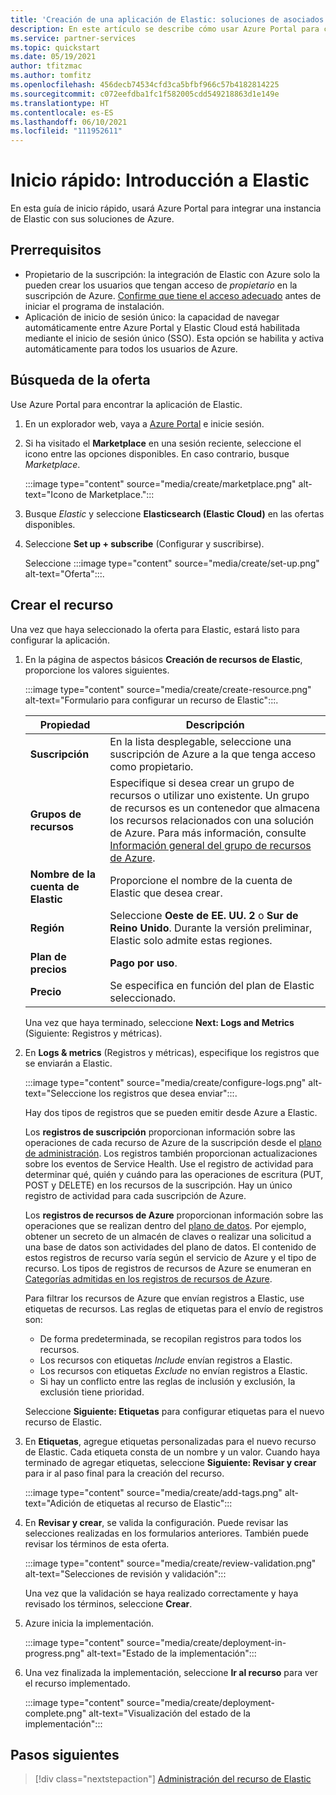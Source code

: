 ```yaml
---
title: 'Creación de una aplicación de Elastic: soluciones de asociados de Azure'
description: En este artículo se describe cómo usar Azure Portal para crear una instancia de Elastic.
ms.service: partner-services
ms.topic: quickstart
ms.date: 05/19/2021
author: tfitzmac
ms.author: tomfitz
ms.openlocfilehash: 456decb74534cfd3ca5bfbf966c57b4182814225
ms.sourcegitcommit: c072eefdba1fc1f582005cdd549218863d1e149e
ms.translationtype: HT
ms.contentlocale: es-ES
ms.lasthandoff: 06/10/2021
ms.locfileid: "111952611"
---
```

# <a name="quickstart-get-started-with-elastic"></a>Inicio rápido: Introducción a Elastic

En esta guía de inicio rápido, usará Azure Portal para integrar una instancia de Elastic con sus soluciones de Azure.

## <a name="prerequisites"></a>Prerrequisitos

- Propietario de la suscripción: la integración de Elastic con Azure solo la pueden crear los usuarios que tengan acceso de _propietario_ en la suscripción de Azure. [Confirme que tiene el acceso adecuado](../../role-based-access-control/check-access.md) antes de iniciar el programa de instalación.
- Aplicación de inicio de sesión único: la capacidad de navegar automáticamente entre Azure Portal y Elastic Cloud está habilitada mediante el inicio de sesión único (SSO). Esta opción se habilita y activa automáticamente para todos los usuarios de Azure. 

## <a name="find-offer"></a>Búsqueda de la oferta

Use Azure Portal para encontrar la aplicación de Elastic.

1. En un explorador web, vaya a [Azure Portal](https://portal.azure.com/) e inicie sesión.

1. Si ha visitado el **Marketplace** en una sesión reciente, seleccione el icono entre las opciones disponibles. En caso contrario, busque _Marketplace_.

    :::image type="content" source="media/create/marketplace.png" alt-text="Icono de Marketplace.":::

1. Busque _Elastic_ y seleccione **Elasticsearch (Elastic Cloud)** en las ofertas disponibles.

1. Seleccione **Set up + subscribe** (Configurar y suscribirse).

   Seleccione :::image type="content" source="media/create/set-up.png" alt-text="Oferta":::.

## <a name="create-resource"></a>Crear el recurso

Una vez que haya seleccionado la oferta para Elastic, estará listo para configurar la aplicación.

1. En la página de aspectos básicos **Creación de recursos de Elastic**, proporcione los valores siguientes.

    :::image type="content" source="media/create/create-resource.png" alt-text="Formulario para configurar un recurso de Elastic":::.

    | Propiedad | Descripción |
    | ---- | ---- |
    | **Suscripción** | En la lista desplegable, seleccione una suscripción de Azure a la que tenga acceso como propietario. |
    | **Grupos de recursos** | Especifique si desea crear un grupo de recursos o utilizar uno existente. Un grupo de recursos es un contenedor que almacena los recursos relacionados con una solución de Azure. Para más información, consulte [Información general del grupo de recursos de Azure](../../azure-resource-manager/management/overview.md). |
    | **Nombre de la cuenta de Elastic** | Proporcione el nombre de la cuenta de Elastic que desea crear. |
    | **Región** | Seleccione **Oeste de EE. UU. 2** o **Sur de Reino Unido**. Durante la versión preliminar, Elastic solo admite estas regiones. |
    | **Plan de precios** | **Pago por uso**. |
    | **Precio** | Se especifica en función del plan de Elastic seleccionado. |

   Una vez que haya terminado, seleccione **Next: Logs and Metrics** (Siguiente: Registros y métricas).

1. En **Logs & metrics** (Registros y métricas), especifique los registros que se enviarán a Elastic.

    :::image type="content" source="media/create/configure-logs.png" alt-text="Seleccione los registros que desea enviar":::.

   Hay dos tipos de registros que se pueden emitir desde Azure a Elastic.

   Los **registros de suscripción** proporcionan información sobre las operaciones de cada recurso de Azure de la suscripción desde el [plano de administración](../../azure-resource-manager/management/control-plane-and-data-plane.md). Los registros también proporcionan actualizaciones sobre los eventos de Service Health. Use el registro de actividad para determinar qué, quién y cuándo para las operaciones de escritura (PUT, POST y DELETE) en los recursos de la suscripción. Hay un único registro de actividad para cada suscripción de Azure.

   Los **registros de recursos de Azure** proporcionan información sobre las operaciones que se realizan dentro del [plano de datos](../../azure-resource-manager/management/control-plane-and-data-plane.md). Por ejemplo, obtener un secreto de un almacén de claves o realizar una solicitud a una base de datos son actividades del plano de datos. El contenido de estos registros de recurso varía según el servicio de Azure y el tipo de recurso. Los tipos de registros de recursos de Azure se enumeran en [Categorías admitidas en los registros de recursos de Azure](../../azure-monitor/essentials/resource-logs-categories.md).

   Para filtrar los recursos de Azure que envían registros a Elastic, use etiquetas de recursos. Las reglas de etiquetas para el envío de registros son:

   * De forma predeterminada, se recopilan registros para todos los recursos. 
   * Los recursos con etiquetas *Include* envían registros a Elastic. 
   * Los recursos con etiquetas *Exclude* no envían registros a Elastic. 
   * Si hay un conflicto entre las reglas de inclusión y exclusión, la exclusión tiene prioridad.
 
   Seleccione **Siguiente: Etiquetas** para configurar etiquetas para el nuevo recurso de Elastic.

1. En **Etiquetas**, agregue etiquetas personalizadas para el nuevo recurso de Elastic. Cada etiqueta consta de un nombre y un valor. Cuando haya terminado de agregar etiquetas, seleccione **Siguiente: Revisar y crear** para ir al paso final para la creación del recurso. 

   :::image type="content" source="media/create/add-tags.png" alt-text="Adición de etiquetas al recurso de Elastic":::

1. En **Revisar y crear**, se valida la configuración. Puede revisar las selecciones realizadas en los formularios anteriores. También puede revisar los términos de esta oferta.

   :::image type="content" source="media/create/review-validation.png" alt-text="Selecciones de revisión y validación":::

   Una vez que la validación se haya realizado correctamente y haya revisado los términos, seleccione **Crear**.

1. Azure inicia la implementación.

   :::image type="content" source="media/create/deployment-in-progress.png" alt-text="Estado de la implementación":::

1. Una vez finalizada la implementación, seleccione **Ir al recurso** para ver el recurso implementado.

    :::image type="content" source="media/create/deployment-complete.png" alt-text="Visualización del estado de la implementación":::


## <a name="next-steps"></a>Pasos siguientes

> [!div class="nextstepaction"]
> [Administración del recurso de Elastic](manage.md)